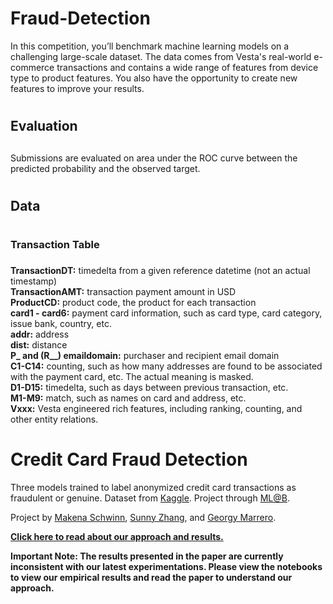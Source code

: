 # **Fraud-Detection**
In this competition, you’ll benchmark machine learning models on a challenging large-scale dataset. The data comes from Vesta's real-world e-commerce transactions and contains a wide range of features from device type to product features. You also have the opportunity to create new features to improve your results.

# <h2>**Evaluation**<h2>  
Submissions are evaluated on area under the ROC curve between the predicted probability and the observed target.

# <h2>**Data**<h2>

# <h3>**Transaction Table**<h3>
**TransactionDT:** timedelta from a given reference datetime (not an actual timestamp)  
**TransactionAMT:** transaction payment amount in USD  
**ProductCD:** product code, the product for each transaction  
**card1 - card6:** payment card information, such as card type, card category, issue bank, country, etc.  
**addr:** address  
**dist:** distance  
**P_ and (R__) emaildomain:** purchaser and recipient email domain  
**C1-C14:** counting, such as how many addresses are found to be associated with the payment card, etc. The actual meaning is masked.  
**D1-D15:** timedelta, such as days between previous transaction, etc.  
**M1-M9:** match, such as names on card and address, etc.  
**Vxxx:** Vesta engineered rich features, including ranking, counting, and other entity relations.    
  

# Credit Card Fraud Detection

Three models trained to label anonymized credit card transactions as fraudulent or genuine. Dataset from [Kaggle](https://www.kaggle.com/dalpozz/creditcardfraud). Project through [ML@B](https://ml.berkeley.edu).

Project by [Makena Schwinn](https://github.com/makenaschwinn), [Sunny Zhang](https://github.com/sunnyzhang13), and [Georgy Marrero](https://github.com/georgymh).

**[Click here to read about our approach and results.](https://github.com/georgymh/ml-fraud-detection/blob/master/paper.pdf)** 

**Important Note: The results presented in the paper are currently inconsistent with our latest experimentations. Please view the notebooks to view our empirical results and read the paper to understand our approach.**
